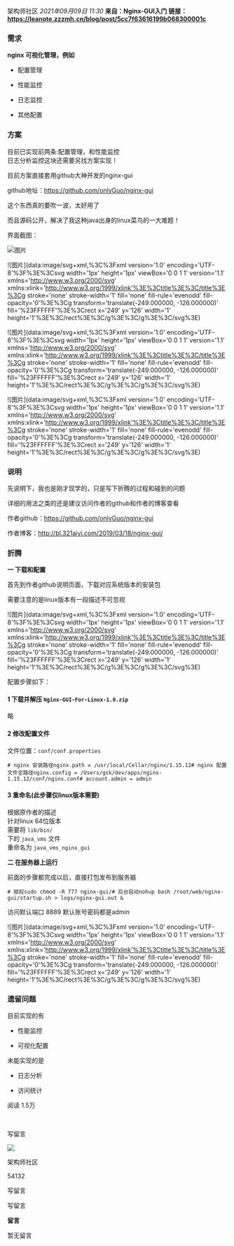 架构师社区
_2021年09月09日 11:30_
**来自：Nginx-GUI入门**
**链接：https://leanote.zzzmh.cn/blog/post/5cc7f63616199b068300001c**

### 需求

**nginx 可视化管理，例如**

- 配置管理

- 性能监控

- 日志监控

- 其他配置

### 方案

目前已实现前两条:配置管理，和性能监控\
日志分析监控这块还需要另找方案实现！

目前方案直接套用github大神开发的nginx-gui

github地址：https://github.com/onlyGuo/nginx-gui

这个东西真的要吹一波，太好用了

而且源码公开，解决了我这种java出身的linux菜鸟的一大难题！

界面截图：

![图片](https://mmbiz.qpic.cn/mmbiz_png/fEsWkVrSk56krM8DD1RAH3dicx5KQhU1sia3ic6ThzIsv5MMjiadCUNfM02iaVUqXnm6oTeYjia9p1hJEomu1HDvmtdQ/640?wx_fmt=png&wxfrom=13&tp=wxpic)

!\[图片\](data:image/svg+xml,%3C%3Fxml version='1.0' encoding='UTF-8'%3F%3E%3Csvg width='1px' height='1px' viewBox='0 0 1 1' version='1.1' xmlns='http://www.w3.org/2000/svg' xmlns:xlink='http://www.w3.org/1999/xlink'%3E%3Ctitle%3E%3C/title%3E%3Cg stroke='none' stroke-width='1' fill='none' fill-rule='evenodd' fill-opacity='0'%3E%3Cg transform='translate(-249.000000, -126.000000)' fill='%23FFFFFF'%3E%3Crect x='249' y='126' width='1' height='1'%3E%3C/rect%3E%3C/g%3E%3C/g%3E%3C/svg%3E)

!\[图片\](data:image/svg+xml,%3C%3Fxml version='1.0' encoding='UTF-8'%3F%3E%3Csvg width='1px' height='1px' viewBox='0 0 1 1' version='1.1' xmlns='http://www.w3.org/2000/svg' xmlns:xlink='http://www.w3.org/1999/xlink'%3E%3Ctitle%3E%3C/title%3E%3Cg stroke='none' stroke-width='1' fill='none' fill-rule='evenodd' fill-opacity='0'%3E%3Cg transform='translate(-249.000000, -126.000000)' fill='%23FFFFFF'%3E%3Crect x='249' y='126' width='1' height='1'%3E%3C/rect%3E%3C/g%3E%3C/g%3E%3C/svg%3E)

!\[图片\](data:image/svg+xml,%3C%3Fxml version='1.0' encoding='UTF-8'%3F%3E%3Csvg width='1px' height='1px' viewBox='0 0 1 1' version='1.1' xmlns='http://www.w3.org/2000/svg' xmlns:xlink='http://www.w3.org/1999/xlink'%3E%3Ctitle%3E%3C/title%3E%3Cg stroke='none' stroke-width='1' fill='none' fill-rule='evenodd' fill-opacity='0'%3E%3Cg transform='translate(-249.000000, -126.000000)' fill='%23FFFFFF'%3E%3Crect x='249' y='126' width='1' height='1'%3E%3C/rect%3E%3C/g%3E%3C/g%3E%3C/svg%3E)

### 说明

先说明下，我也是刚才现学的，只是写下折腾的过程和碰到的问题

详细的用法之类的还是建议访问作者的github和作者的博客查看

作者github：https://github.com/onlyGuo/nginx-gui

作者博客：http://bl.321aiyi.com/2019/03/18/nginx-gui/

### 折腾

**一 下载和配置**

首先到作者github说明页面，下载对应系统版本的安装包

需要注意的是linux版本有一段描述不可忽视

!\[图片\](data:image/svg+xml,%3C%3Fxml version='1.0' encoding='UTF-8'%3F%3E%3Csvg width='1px' height='1px' viewBox='0 0 1 1' version='1.1' xmlns='http://www.w3.org/2000/svg' xmlns:xlink='http://www.w3.org/1999/xlink'%3E%3Ctitle%3E%3C/title%3E%3Cg stroke='none' stroke-width='1' fill='none' fill-rule='evenodd' fill-opacity='0'%3E%3Cg transform='translate(-249.000000, -126.000000)' fill='%23FFFFFF'%3E%3Crect x='249' y='126' width='1' height='1'%3E%3C/rect%3E%3C/g%3E%3C/g%3E%3C/svg%3E)

配置步骤如下：

#### 1 下载并解压 `Nginx-GUI-For-Linux-1.0.zip`

略

#### 2 修改配置文件

文件位置：`conf/conf.properties`

```
# nginx 安装路径nginx.path = /usr/local/Cellar/nginx/1.15.12# nginx 配置文件全路径nginx.config = /Users/gsk/dev/apps/nginx-1.15.12/conf/nginx.conf# account.admin = admin
```

#### 3 重命名(此步骤仅linux版本需要)

根据原作者的描述\
针对linux 64位版本\
需要将 `lib/bin/`\
下的 `java_vms` 文件\
重命名为 `java_vms_nginx_gui`

**二 在服务器上运行**

前面的步骤都完成以后，直接打包发布到服务器

```
# 赋权sudo chmod -R 777 nginx-gui/# 后台启动nohup bash /root/web/nginx-gui/startup.sh > logs/nginx-gui.out &
```

访问默认端口 8889 默认账号密码都是admin

!\[图片\](data:image/svg+xml,%3C%3Fxml version='1.0' encoding='UTF-8'%3F%3E%3Csvg width='1px' height='1px' viewBox='0 0 1 1' version='1.1' xmlns='http://www.w3.org/2000/svg' xmlns:xlink='http://www.w3.org/1999/xlink'%3E%3Ctitle%3E%3C/title%3E%3Cg stroke='none' stroke-width='1' fill='none' fill-rule='evenodd' fill-opacity='0'%3E%3Cg transform='translate(-249.000000, -126.000000)' fill='%23FFFFFF'%3E%3Crect x='249' y='126' width='1' height='1'%3E%3C/rect%3E%3C/g%3E%3C/g%3E%3C/svg%3E)

### 遗留问题

目前实现的有

- 性能监控

- 可视化配置

未能实现的是

- 日志分析

- 访问统计

阅读 1.5万

​

写留言

[](javacript:;)

![](http://mmbiz.qpic.cn/mmbiz_png/fEsWkVrSk55KKLFaGCDRURMvFtPXf9fZXJOHOFsA3Ye8Qbibf3qHLkBQNpdjicAVpPf2T03EcakjAFbwqicjXSibXA/300?wx_fmt=png&wxfrom=18)

架构师社区

54132

写留言

写留言

**留言**

暂无留言
